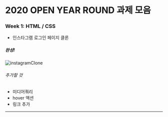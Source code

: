 # 2020 OPEN YEAR ROUND 과제 모음


### Week 1: HTML / CSS

* 인스타그램 로그인 페이지 클론

##### 완성!
![instagramClone](./images/Week_1_instagram_clone.png)

###### 추가할 것
* 미디어쿼리
* hover 액션
* 링크 추가

*****************************************************************************
